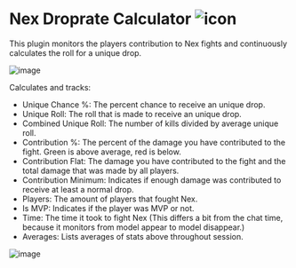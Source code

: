 # Nex Droprate Calculator ![icon](https://github.com/user-attachments/assets/41841644-2e01-4a64-a2c0-3cf5a7527e1f)
This plugin monitors the players contribution to Nex fights and continuously calculates the roll for a unique drop.

![image](https://github.com/user-attachments/assets/96457841-366c-4f5f-82ed-2bab99a358a5)

Calculates and tracks:
- Unique Chance %: The percent chance to receive an unique drop.
- Unique Roll: The roll that is made to receive an unique drop.
- Combined Unique Roll: The number of kills divided by average unique roll.
- Contribution %: The percent of the damage you have contributed to the fight. Green is above average, red is below.
- Contribution Flat: The damage you have contributed to the fight and the total damage that was made by all players.
- Contribution Minimum: Indicates if enough damage was contributed to receive at least a normal drop.
- Players: The amount of players that fought Nex.
- Is MVP: Indicates if the player was MVP or not.
- Time: The time it took to fight Nex (This differs a bit from the chat time, because it monitors from model appear to model disappear.)
- Averages: Lists averages of stats above throughout session.
  
![image](https://github.com/user-attachments/assets/caa5dd03-6be2-41dc-9f83-acb9b8e57e61)

